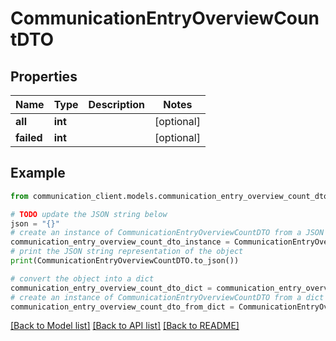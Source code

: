 # CommunicationEntryOverviewCountDTO


## Properties

Name | Type | Description | Notes
------------ | ------------- | ------------- | -------------
**all** | **int** |  | [optional] 
**failed** | **int** |  | [optional] 

## Example

```python
from communication_client.models.communication_entry_overview_count_dto import CommunicationEntryOverviewCountDTO

# TODO update the JSON string below
json = "{}"
# create an instance of CommunicationEntryOverviewCountDTO from a JSON string
communication_entry_overview_count_dto_instance = CommunicationEntryOverviewCountDTO.from_json(json)
# print the JSON string representation of the object
print(CommunicationEntryOverviewCountDTO.to_json())

# convert the object into a dict
communication_entry_overview_count_dto_dict = communication_entry_overview_count_dto_instance.to_dict()
# create an instance of CommunicationEntryOverviewCountDTO from a dict
communication_entry_overview_count_dto_from_dict = CommunicationEntryOverviewCountDTO.from_dict(communication_entry_overview_count_dto_dict)
```
[[Back to Model list]](../README.md#documentation-for-models) [[Back to API list]](../README.md#documentation-for-api-endpoints) [[Back to README]](../README.md)


